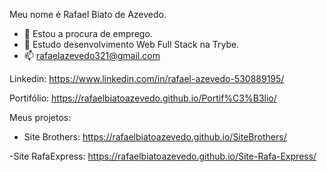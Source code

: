 Meu nome é Rafael Biato de Azevedo.

- 🔭 Estou a procura de emprego.
- 🌱 Estudo desenvolvimento Web Full Stack na Trybe.
- 📫 rafaelazevedo321@gmail.com

Linkedin: https://www.linkedin.com/in/rafael-azevedo-530889195/

Portifólio: https://rafaelbiatoazevedo.github.io/Portif%C3%B3lio/

Meus projetos:

- Site Brothers: https://rafaelbiatoazevedo.github.io/SiteBrothers/

-Site RafaExpress: https://rafaelbiatoazevedo.github.io/Site-Rafa-Express/
